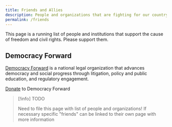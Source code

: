 ```yaml
---
title: Friends and Allies
description: People and organizations that are fighting for our country and our freedoms.
permalink: /friends
---
```


This page is a running list of people and institutions that support the cause of freedom and civil rights. Please support them.

## Democracy Forward

[Democracy Forward](https://democracyforward.org/) is a national legal organization that advances democracy and social progress through litigation, policy and public education, and regulatory engagement.

[Donate](https://democracyforward.org/about/) to Democracy Forward

> [!info] TODO
> 
> Need to file this page with list of people and organizations!
> If necessary specific "friends" can be linked to their own page with more information
